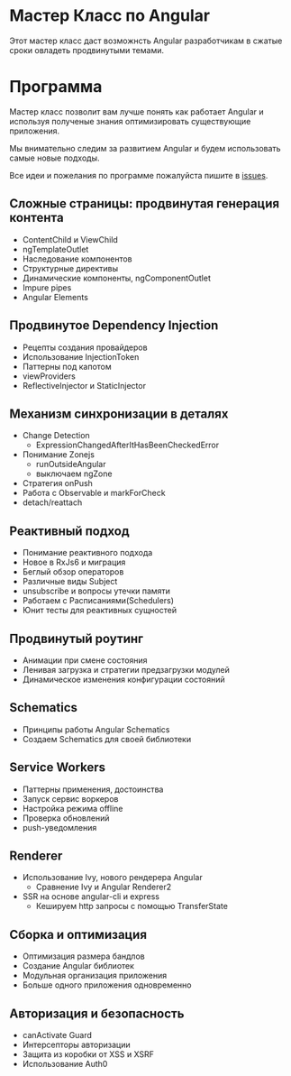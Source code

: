 # Мастер Класс по Angular

Этот мастер класс даст возможнсть Angular разработчикам в сжатые сроки овладеть продвинутыми темами.

# Программа

Мастер класс позволит вам лучше понять как работает Angular и используя полученые знания оптимизировать существующие приложения. 

Мы внимательно следим за развитием Angular и будем использовать самые новые подходы. 

Все идеи и пожелания по программе пожалуйста пишите в [issues](https://github.com/javascript-ru/angularpro/issues?q=is%3Aissue+is%3Aopen+sort%3Aupdated-desc).

## Сложные страницы: продвинутая генерация контента
- ContentChild и ViewChild
- ngTemplateOutlet
- Наследование компонентов
- Структурные директивы
- Динамические компоненты, ngComponentOutlet
- Impure pipes
- Angular Elements

## Продвинутое Dependency Injection
- Рецепты создания провайдеров
- Использование InjectionToken
- Паттерны под капотом
- viewProviders
- ReflectiveInjector и StaticInjector

## Механизм синхронизации в деталях
- Change Detection
  - ExpressionChangedAfterItHasBeenCheckedError
- Понимание Zonejs
  - runOutsideAngular
  - выключаем ngZone
- Стратегия onPush
- Работа с Observable и markForCheck
- detach/reattach

## Реактивный подход
- Понимание реактивного подхода
- Новое в RxJs6 и миграция
- Беглый обзор операторов
- Различные виды Subject
- unsubscribe и вопросы утечки памяти
- Работаем с Расписаниями(Schedulers)
- Юнит тесты для реактивных сущностей

## Продвинутый роутинг
- Анимации при смене состояния
- Ленивая загрузка и стратегии предзагрузки модулей
- Динамическое изменения конфигурации состояний

## Schematics
- Принципы работы Angular Schematics
- Создаем Schematics для своей библиотеки

## Service Workers
- Паттерны применения, достоинства
- Запуск сервис воркеров
- Настройка режима offline
- Проверка обновлений
- push-уведомления

## Renderer
- Использование Ivy, нового рендерера Angular
  - Сравнение Ivy и Angular Renderer2
- SSR на основе angular-cli и express
  - Кешируем http запросы с помощью TransferState

## Сборка и оптимизация
- Оптимизация размера бандлов
- Создание Angular библиотек
- Модульная организация приложения
- Больше одного приложения одновременно

## Авторизация и безопасность
- canActivate Guard
- Интерсепторы авторизации 
- Защита из коробки от XSS и XSRF
- Использование Auth0
